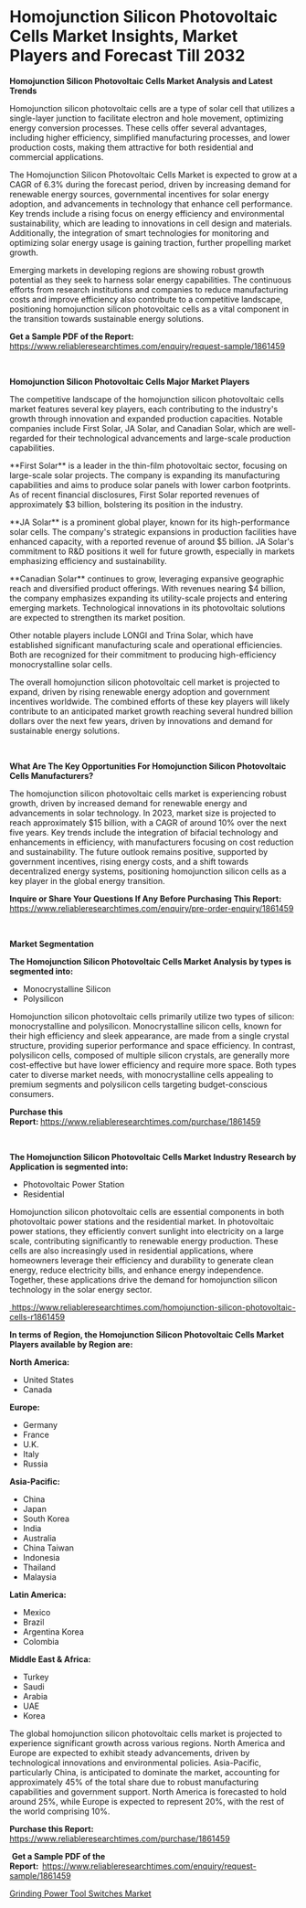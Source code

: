 <p><h1>Homojunction Silicon Photovoltaic Cells Market Insights, Market Players and Forecast Till 2032</h1></p><p><strong>Homojunction Silicon Photovoltaic Cells Market Analysis and Latest Trends</strong></p>
<p><p>Homojunction silicon photovoltaic cells are a type of solar cell that utilizes a single-layer junction to facilitate electron and hole movement, optimizing energy conversion processes. These cells offer several advantages, including higher efficiency, simplified manufacturing processes, and lower production costs, making them attractive for both residential and commercial applications.</p><p>The Homojunction Silicon Photovoltaic Cells Market is expected to grow at a CAGR of 6.3% during the forecast period, driven by increasing demand for renewable energy sources, governmental incentives for solar energy adoption, and advancements in technology that enhance cell performance. Key trends include a rising focus on energy efficiency and environmental sustainability, which are leading to innovations in cell design and materials. Additionally, the integration of smart technologies for monitoring and optimizing solar energy usage is gaining traction, further propelling market growth.</p><p>Emerging markets in developing regions are showing robust growth potential as they seek to harness solar energy capabilities. The continuous efforts from research institutions and companies to reduce manufacturing costs and improve efficiency also contribute to a competitive landscape, positioning homojunction silicon photovoltaic cells as a vital component in the transition towards sustainable energy solutions.</p></p>
<p><strong>Get a Sample PDF of the Report:&nbsp;</strong> <a href="https://www.reliableresearchtimes.com/enquiry/request-sample/1861459?utm_campaign=3518&utm_medium=2&utm_source=Github&utm_content=ia&utm_term=07042025&utm_id=homojunction-silicon-photovoltaic-cells">https://www.reliableresearchtimes.com/enquiry/request-sample/1861459</a></p>
<p>&nbsp;</p>
<p><strong>Homojunction Silicon Photovoltaic Cells Major Market Players</strong></p>
<p><p>The competitive landscape of the homojunction silicon photovoltaic cells market features several key players, each contributing to the industry's growth through innovation and expanded production capacities. Notable companies include First Solar, JA Solar, and Canadian Solar, which are well-regarded for their technological advancements and large-scale production capabilities.</p><p>**First Solar** is a leader in the thin-film photovoltaic sector, focusing on large-scale solar projects. The company is expanding its manufacturing capabilities and aims to produce solar panels with lower carbon footprints. As of recent financial disclosures, First Solar reported revenues of approximately $3 billion, bolstering its position in the industry.</p><p>**JA Solar** is a prominent global player, known for its high-performance solar cells. The company's strategic expansions in production facilities have enhanced capacity, with a reported revenue of around $5 billion. JA Solar's commitment to R&D positions it well for future growth, especially in markets emphasizing efficiency and sustainability.</p><p>**Canadian Solar** continues to grow, leveraging expansive geographic reach and diversified product offerings. With revenues nearing $4 billion, the company emphasizes expanding its utility-scale projects and entering emerging markets. Technological innovations in its photovoltaic solutions are expected to strengthen its market position.</p><p>Other notable players include LONGI and Trina Solar, which have established significant manufacturing scale and operational efficiencies. Both are recognized for their commitment to producing high-efficiency monocrystalline solar cells.</p><p>The overall homojunction silicon photovoltaic cell market is projected to expand, driven by rising renewable energy adoption and government incentives worldwide. The combined efforts of these key players will likely contribute to an anticipated market growth reaching several hundred billion dollars over the next few years, driven by innovations and demand for sustainable energy solutions.</p></p>
<p>&nbsp;</p>
<p><strong>What Are The Key Opportunities For Homojunction Silicon Photovoltaic Cells Manufacturers?</strong></p>
<p><p>The homojunction silicon photovoltaic cells market is experiencing robust growth, driven by increased demand for renewable energy and advancements in solar technology. In 2023, market size is projected to reach approximately $15 billion, with a CAGR of around 10% over the next five years. Key trends include the integration of bifacial technology and enhancements in efficiency, with manufacturers focusing on cost reduction and sustainability. The future outlook remains positive, supported by government incentives, rising energy costs, and a shift towards decentralized energy systems, positioning homojunction silicon cells as a key player in the global energy transition.</p></p>
<p><strong>Inquire or Share Your Questions If Any Before Purchasing This Report:</strong> <a href="https://www.reliableresearchtimes.com/enquiry/pre-order-enquiry/1861459?utm_campaign=3518&utm_medium=2&utm_source=Github&utm_content=ia&utm_term=07042025&utm_id=homojunction-silicon-photovoltaic-cells">https://www.reliableresearchtimes.com/enquiry/pre-order-enquiry/1861459</a></p>
<p>&nbsp;</p>
<p><strong>Market Segmentation</strong></p>
<p><strong>The Homojunction Silicon Photovoltaic Cells Market Analysis by types is segmented into:</strong></p>
<p><ul><li>Monocrystalline Silicon</li><li>Polysilicon</li></ul></p>
<p><p>Homojunction silicon photovoltaic cells primarily utilize two types of silicon: monocrystalline and polysilicon. Monocrystalline silicon cells, known for their high efficiency and sleek appearance, are made from a single crystal structure, providing superior performance and space efficiency. In contrast, polysilicon cells, composed of multiple silicon crystals, are generally more cost-effective but have lower efficiency and require more space. Both types cater to diverse market needs, with monocrystalline cells appealing to premium segments and polysilicon cells targeting budget-conscious consumers.</p></p>
<p><strong>Purchase this Report:&nbsp;</strong><a href="https://www.reliableresearchtimes.com/purchase/1861459?utm_campaign=3518&utm_medium=2&utm_source=Github&utm_content=ia&utm_term=07042025&utm_id=homojunction-silicon-photovoltaic-cells">https://www.reliableresearchtimes.com/purchase/1861459</a></p>
<p>&nbsp;</p>
<p><strong>The Homojunction Silicon Photovoltaic Cells Market Industry Research by Application is segmented into:</strong></p>
<p><ul><li>Photovoltaic Power Station</li><li>Residential</li></ul></p>
<p><p>Homojunction silicon photovoltaic cells are essential components in both photovoltaic power stations and the residential market. In photovoltaic power stations, they efficiently convert sunlight into electricity on a large scale, contributing significantly to renewable energy production. These cells are also increasingly used in residential applications, where homeowners leverage their efficiency and durability to generate clean energy, reduce electricity bills, and enhance energy independence. Together, these applications drive the demand for homojunction silicon technology in the solar energy sector.</p></p>
<p><a href="https://www.reliableresearchtimes.com/homojunction-silicon-photovoltaic-cells-r1861459?utm_campaign=3518&utm_medium=2&utm_source=Github&utm_content=ia&utm_term=07042025&utm_id=homojunction-silicon-photovoltaic-cells">&nbsp;https://www.reliableresearchtimes.com/homojunction-silicon-photovoltaic-cells-r1861459</a></p>
<p><strong>In terms of Region, the Homojunction Silicon Photovoltaic Cells Market Players available by Region are:</strong></p>
<p>
    <p> <strong> North America: </strong>
        <ul>
            <li>United States</li>
            <li>Canada</li>
        </ul>
        </p> 
    <p> <strong> Europe: </strong>
        <ul>
            <li>Germany</li>
            <li>France</li>
            <li>U.K.</li>
            <li>Italy</li>
            <li>Russia</li>
        </ul>
        </p> 
    <p> <strong> Asia-Pacific: </strong>
        <ul>
            <li>China</li>
            <li>Japan</li>
            <li>South Korea</li>
            <li>India</li>
            <li>Australia</li>
            <li>China Taiwan</li>
            <li>Indonesia</li>
            <li>Thailand</li>
            <li>Malaysia</li>
        </ul>
        </p> 
    <p> <strong> Latin America: </strong>
        <ul>
            <li>Mexico</li>
            <li>Brazil</li>
            <li>Argentina Korea</li>
            <li>Colombia</li>
        </ul>
        </p> 
    <p> <strong> Middle East & Africa: </strong>
        <ul>
            <li>Turkey</li>
            <li>Saudi</li>
            <li>Arabia</li>
            <li>UAE</li>
            <li>Korea</li>
        </ul>
    </p>
    </p>
<p><p>The global homojunction silicon photovoltaic cells market is projected to experience significant growth across various regions. North America and Europe are expected to exhibit steady advancements, driven by technological innovations and environmental policies. Asia-Pacific, particularly China, is anticipated to dominate the market, accounting for approximately 45% of the total share due to robust manufacturing capabilities and government support. North America is forecasted to hold around 25%, while Europe is expected to represent 20%, with the rest of the world comprising 10%.</p></p>
<p><strong>Purchase this Report: </strong><a href="https://www.reliableresearchtimes.com/purchase/1861459?utm_campaign=3518&utm_medium=2&utm_source=Github&utm_content=ia&utm_term=07042025&utm_id=homojunction-silicon-photovoltaic-cells">https://www.reliableresearchtimes.com/purchase/1861459</a></p>
<p>&nbsp;<strong>Get a Sample PDF of the Report:&nbsp;&nbsp;</strong><a href="https://www.reliableresearchtimes.com/enquiry/request-sample/1861459?utm_campaign=3518&utm_medium=2&utm_source=Github&utm_content=ia&utm_term=07042025&utm_id=homojunction-silicon-photovoltaic-cells">https://www.reliableresearchtimes.com/enquiry/request-sample/1861459</a></p>
<p><strong></strong></p>
<p><p><a href="https://github.com/debowflaggqw/Market-Research-Report-List-1/blob/main/grinding-power-tool-switches-market.md?utm_campaign=3518&utm_medium=2&utm_source=Github&utm_content=ia&utm_term=07042025&utm_id=homojunction-silicon-photovoltaic-cells">Grinding Power Tool Switches Market</a></p></p>